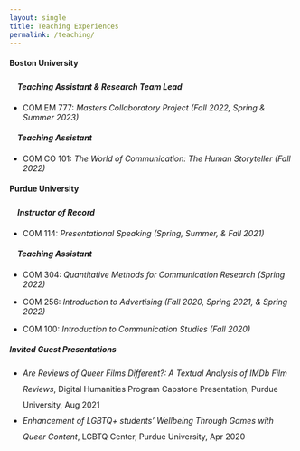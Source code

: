 ```yaml
---
layout: single
title: Teaching Experiences
permalink: /teaching/
---
```


<p style="line-height: 2;margin-bottom: 0;"><strong>Boston University</strong></p>
<p style="line-height: 2;margin-bottom: 0;margin-left:1em"><strong><em>Teaching Assistant & Research Team Lead</em></strong></p>

- COM EM 777: <em>Masters Collaboratory Project (Fall 2022, Spring & Summer 2023)</em>

<p style="line-height: 2;margin-bottom: 0;margin-left:1em"><strong><em>Teaching Assistant</em></strong></p>

- COM CO 101: <em>The World of Communication: The Human Storyteller (Fall 2022)</em>

<p style="line-height: 2;margin-bottom: 0;"><strong>Purdue University</strong></p>
<p style="line-height: 2;margin-bottom: 0;margin-left:1em"><strong><em>Instructor of Record </em></strong></p>

- COM 114: <em>Presentational Speaking (Spring, Summer, & Fall 2021)</em>

<p style="line-height: 2;margin-bottom: 0;margin-left:1em"><strong><em>Teaching Assistant</em></strong></p>

- COM 304: <em>Quantitative Methods for Communication Research (Spring 2022)</em>

- COM 256: <em>Introduction to Advertising (Fall 2020, Spring 2021, & Spring 2022)</em>

- COM 100: <em>Introduction to Communication Studies (Fall 2020)</em>

<p style="line-height: 2;margin-bottom: 0;font-size=1em"><strong><em>Invited Guest Presentations</em></strong></p>
<ul>
<li style="line-height: 2"><em>Are Reviews of Queer Films Different?: A Textual Analysis of IMDb Film Reviews</em>, Digital Humanities Program Capstone Presentation, Purdue University, Aug 2021</li>
<li style="line-height: 2"><em>Enhancement of LGBTQ+ students&rsquo; Wellbeing Through Games with Queer Content</em>, LGBTQ Center, Purdue University, Apr 2020</li>
</ul>
